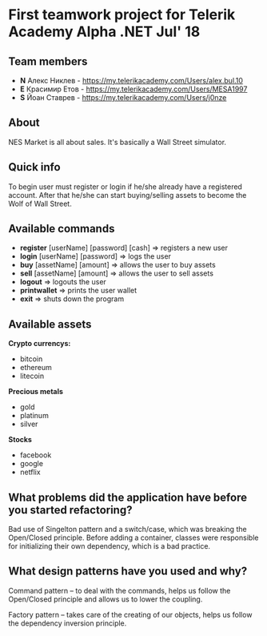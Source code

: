 ﻿# First teamwork project for Telerik Academy Alpha .NET Jul' 18

## Team members
- **N** Алекс Никлев - https://my.telerikacademy.com/Users/alex.bul.10
- **E** Красимир Етов - https://my.telerikacademy.com/Users/MESA1997
- **S** Йоан Ставрев - https://my.telerikacademy.com/Users/j0nze

## About
NES Market is all about sales. It's basically a Wall Street simulator.

## Quick info
To begin user must register or login if he/she already have a registered account.
After that he/she can start buying/selling assets to become the Wolf of Wall Street.

## Available commands

- **register** [userName] [password] [cash] => registers a new user
- **login** [userName] [password] => logs the user
- **buy** [assetName] [amount] => allows the user to buy assets
- **sell** [assetName] [amount] => allows the user to sell assets
- **logout** => logouts the user
- **printwallet** => prints the user wallet
- **exit** => shuts down the program

## Available assets
**Crypto currencys:**


- bitcoin
- ethereum
- litecoin

**Precious metals**


- gold
- platinum
- silver

**Stocks**


- facebook
- google
- netflix

## What problems did the application have before you started refactoring?

Bad use of Singelton pattern and a switch/case, which was breaking the Open/Closed principle. Before adding a container, classes were responsible for initializing their own dependency, which is a bad practice.


## What design patterns have you used and why?

Command pattern – to deal with the commands, helps us follow the Open/Closed principle and allows us to lower the coupling.

Factory pattern – takes care of the creating of our objects, helps us follow the dependency inversion principle.

